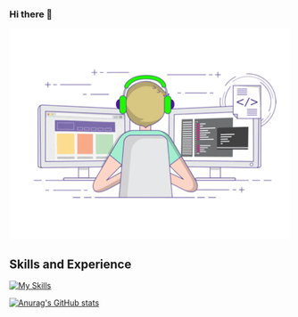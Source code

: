 ### Hi there 👋

<!--
**Dawid-Zych/Dawid-Zych** is a ✨ _special_ ✨ repository because its `README.md` (this file) appears on your GitHub profile.
[![Anurag's GitHub stats](https://github-readme-stats.vercel.app/api?username=dawid-zych)](https://github.com/anuraghazra/github-readme-stats)
Here are some ideas to get you started:

- 🔭 I’m currently working on ...
- 🌱 I’m currently learning ...
- 👯 I’m looking to collaborate on ...
- 🤔 I’m looking for help with ...
- 💬 Ask me about ...
- 📫 How to reach me: ...
- 😄 Pronouns: ...
- ⚡ Fun fact: ...
-->
<div align='center'> 
<img src='https://github.com/Dawid-Zych/Dawid-Zych/blob/main/code.gif' alt=''>
</div>

## Skills and Experience

[![My Skills](https://skillicons.dev/icons?i=html,css,sass,js,react,nodejs,git,github,sequelize,visualstudio,bootstrap)](https://skillicons.dev)

[![Anurag's GitHub stats](https://github-readme-stats.vercel.app/api?username=dawid-zych)](https://github.com/anuraghazra/github-readme-stats)
